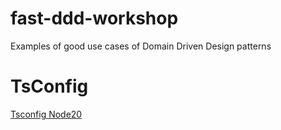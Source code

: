 # fast-ddd-workshop

Examples of good use cases of Domain Driven Design patterns



# TsConfig
[Tsconfig Node20](https://www.npmjs.com/package/@tsconfig/node20)